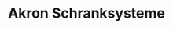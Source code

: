 ---
title: "Akron Schranksysteme"
url: /klagenfurt-am-woerthersee/akron-schranksysteme/
shop: Möbel
---